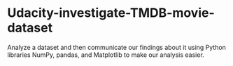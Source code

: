 # Udacity-investigate-TMDB-movie-dataset
Analyze a dataset and then communicate our findings about it using Python libraries NumPy, pandas, and Matplotlib to make our analysis easier.
